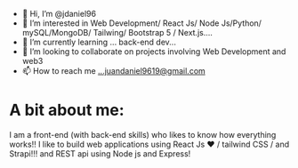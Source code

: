 - 👋 Hi, I’m @jdaniel96
- 👀 I’m interested in Web Development/ React Js/ Node Js/Python/ mySQL/MongoDB/ Tailwing/ Bootstrap 5 / Next.js....
- 🌱 I’m currently learning ... back-end dev...
- 💞️ I’m looking to collaborate on projects involving Web Development and web3
- 📫 How to reach me ...juandaniel9619@gmail.com


# A bit about me:

 I am a front-end (with back-end skills) who likes to know how everything works!!
 I like to build web applications using React Js ❤️ / tailwind CSS / and Strapi!!! and REST api using Node js and Express!




<!---
jdaniel96/jdaniel96 is a ✨ special ✨ repository because its `README.md` (this file) appears on your GitHub profile.
You can click the Preview link to take a look at your changes.
--->
